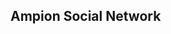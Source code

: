 ## Ampion Social Network
<iframe src="https://ampionsocial.groupanic.net/newsfeed" height="100%" width="100%></frame><br><br>
